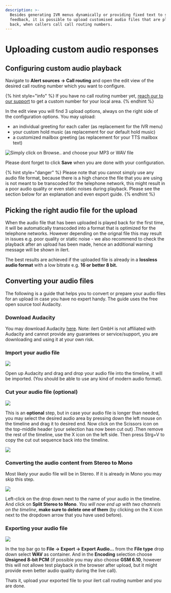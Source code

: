 ```yaml
---
description: >-
  Besides generating IVR menus dynamically or providing fixed text to speech
  feedback, it is possible to upload customised audio files that are played
  back, when callers call call routing numbers.
---
```


# Uploading custom audio responses

## Configuring custom audio playback

Navigate to **Alert sources -> Call routing** and open the edit view of the desired call routing number which you want to configure.

{% hint style="info" %}
If you have no call routing number yet, [reach our to our support](../contact.md) to get a custom number for your local area.
{% endhint %}

In the edit view you will find 3 upload options, always on the right side of the configuration options. You may upload:

* an individual greeting for each caller (as replacement for the IVR menu)
* your custom hold music (as replacement for our default hold music)
* a customized mailbox greeting (as replacement for your TTS mailbox text)

![Simply click on Browse.. and choose your MP3 or WAV file](<../.gitbook/assets/image (59).png>)

Please dont forget to click **Save** when you are done with your configuration.

{% hint style="danger" %}
Please note that you cannot simply use any audio file format, because there is a high chance the file that you are using is not meant to be transcoded for the telephone network, this might result in a poor audio quality or even static noises during playback. Please see the section below for an explanation and even export guide.
{% endhint %}

## Picking the right audio file for the upload

When the audio file that has been uploaded is played back for the first time, it will be automatically transcoded into a format that is optimized for the telephone networks. However depending on the orignal file this may result in issues e.g. poor quality or static noise - we also recommend to check the playback after an upload has been made, hence an additional warning message will be shown in ilert.

The best results are achieved if the uploaded file is already in a **lossless audio format** with a low bitrate e.g. **16 or better 8 bit.**

## Converting your audio files

The following is a guide that helps you to convert or prepare your audio files for an upload in case you have no expert handy. The guide uses the free open source tool Audacity.

### Download Audacity

You may download Audacity [here](https://www.audacityteam.org/). Note: ilert GmbH is not affiliated with Audacity and cannot provide any guarantees or service/support, you are downloading and using it at your own risk.

### Import your audio file

![](<../.gitbook/assets/Screenshot 2022-05-04 at 13.01.54.png>)

Open up Audacity and drag and drop your audio file into the timeline, it will be imported. (You should be able to use any kind of modern audio format).

### Cut your audio file (optional)

![](<../.gitbook/assets/Screenshot 2022-05-04 at 13.05.04.png>)

This is an **optional** step, but in case your audio file is longer than needed, you may select the desired audio area by pressing down the left mouse on the timeline and drag it to desired end. Now click on the Scissors icon on the top-middle header (your selection has now been cut out) .Then remove the rest of the timeline, use the X icon on the left side. Then press Strg+V to copy the cut out sequence back into the timeline.

![](<../.gitbook/assets/Screenshot 2022-05-04 at 13.08.32.png>)

### Converting the audio content from Stereo to Mono

Most likely your audio file will be in Stereo. If it is already in Mono you may skip this step.

![](<../.gitbook/assets/Screenshot 2022-05-04 at 16.38.10.png>)

Left-click on the drop down next to the name of your audio in the timeline. And click on **Split Stereo to Mono**. _You will now end up with two channels on the timeline_, **make sure to delete one of them** (by clicking on the X icon next to the dropdown arrow that you have used before).

### Exporting your audio file

![](<../.gitbook/assets/Screenshot 2022-05-04 at 16.44.04.png>)

In the top bar go to **File -> Export -> Export Audio...** from the **File type** drop down select **WAV** as container. And in the **Encoding** selection choose **Unsigned 8-bit PCM** (if possible you may also choose **GSM 6.10**, however this will not allowe test playback in the browser after upload, but it might provide even better audio quality during the live call).

Thats it, upload your exported file to your ilert call routing number and you are done.

